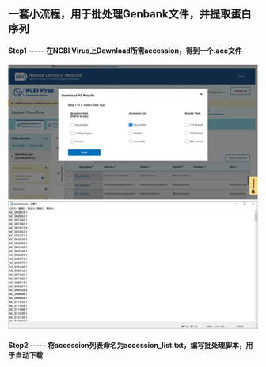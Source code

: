 ## 一套小流程，用于批处理Genbank文件，并提取蛋白序列

#### Step1 ----- 在NCBI Virus上Download所需accession，得到一个.acc文件

<img src="images/1.png" alt="NCBI Virus Accession_download" width="800">
<img src="images/2.png" alt="accession.acc" width="800">

#### Step2 ----- 将accession列表命名为accession_list.txt，编写批处理脚本，用于自动下载



